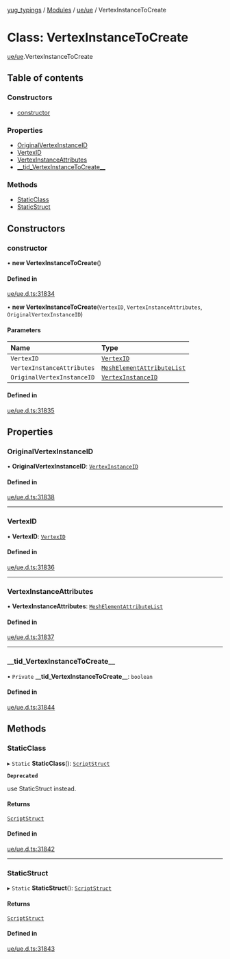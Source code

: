 [yug_typings](../README.md) / [Modules](../modules.md) / [ue/ue](../modules/ue_ue.md) / VertexInstanceToCreate

# Class: VertexInstanceToCreate

[ue/ue](../modules/ue_ue.md).VertexInstanceToCreate

## Table of contents

### Constructors

- [constructor](ue_ue.VertexInstanceToCreate.md#constructor)

### Properties

- [OriginalVertexInstanceID](ue_ue.VertexInstanceToCreate.md#originalvertexinstanceid)
- [VertexID](ue_ue.VertexInstanceToCreate.md#vertexid)
- [VertexInstanceAttributes](ue_ue.VertexInstanceToCreate.md#vertexinstanceattributes)
- [\_\_tid\_VertexInstanceToCreate\_\_](ue_ue.VertexInstanceToCreate.md#__tid_vertexinstancetocreate__)

### Methods

- [StaticClass](ue_ue.VertexInstanceToCreate.md#staticclass)
- [StaticStruct](ue_ue.VertexInstanceToCreate.md#staticstruct)

## Constructors

### constructor

• **new VertexInstanceToCreate**()

#### Defined in

[ue/ue.d.ts:31834](https://github.com/YugMetaverse/yug_typings/blob/25cad34/ue/ue.d.ts#L31834)

• **new VertexInstanceToCreate**(`VertexID`, `VertexInstanceAttributes`, `OriginalVertexInstanceID`)

#### Parameters

| Name | Type |
| :------ | :------ |
| `VertexID` | [`VertexID`](ue_ue.VertexID.md) |
| `VertexInstanceAttributes` | [`MeshElementAttributeList`](ue_ue.MeshElementAttributeList.md) |
| `OriginalVertexInstanceID` | [`VertexInstanceID`](ue_ue.VertexInstanceID.md) |

#### Defined in

[ue/ue.d.ts:31835](https://github.com/YugMetaverse/yug_typings/blob/25cad34/ue/ue.d.ts#L31835)

## Properties

### OriginalVertexInstanceID

• **OriginalVertexInstanceID**: [`VertexInstanceID`](ue_ue.VertexInstanceID.md)

#### Defined in

[ue/ue.d.ts:31838](https://github.com/YugMetaverse/yug_typings/blob/25cad34/ue/ue.d.ts#L31838)

___

### VertexID

• **VertexID**: [`VertexID`](ue_ue.VertexID.md)

#### Defined in

[ue/ue.d.ts:31836](https://github.com/YugMetaverse/yug_typings/blob/25cad34/ue/ue.d.ts#L31836)

___

### VertexInstanceAttributes

• **VertexInstanceAttributes**: [`MeshElementAttributeList`](ue_ue.MeshElementAttributeList.md)

#### Defined in

[ue/ue.d.ts:31837](https://github.com/YugMetaverse/yug_typings/blob/25cad34/ue/ue.d.ts#L31837)

___

### \_\_tid\_VertexInstanceToCreate\_\_

• `Private` **\_\_tid\_VertexInstanceToCreate\_\_**: `boolean`

#### Defined in

[ue/ue.d.ts:31844](https://github.com/YugMetaverse/yug_typings/blob/25cad34/ue/ue.d.ts#L31844)

## Methods

### StaticClass

▸ `Static` **StaticClass**(): [`ScriptStruct`](ue_ue.ScriptStruct.md)

**`Deprecated`**

use StaticStruct instead.

#### Returns

[`ScriptStruct`](ue_ue.ScriptStruct.md)

#### Defined in

[ue/ue.d.ts:31842](https://github.com/YugMetaverse/yug_typings/blob/25cad34/ue/ue.d.ts#L31842)

___

### StaticStruct

▸ `Static` **StaticStruct**(): [`ScriptStruct`](ue_ue.ScriptStruct.md)

#### Returns

[`ScriptStruct`](ue_ue.ScriptStruct.md)

#### Defined in

[ue/ue.d.ts:31843](https://github.com/YugMetaverse/yug_typings/blob/25cad34/ue/ue.d.ts#L31843)
